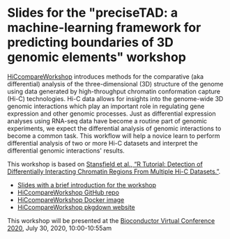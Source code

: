 # Slides for the "preciseTAD: a machine-learning framework for predicting boundaries of 3D genomic elements" workshop

[HiCcompareWorkshop](https://github.com/mdozmorov/HiCcompareWorkshop) introduces methods for the comparative (aka differential) analysis of the three-dimensional (3D) structure of the genome using data generated by high-throughput chromatin conformation capture (Hi-C) technologies. Hi-C data allows for insights into the genome-wide 3D genomic interactions which play an important role in regulating gene expression and other genomic processes. Just as differential expression analyses using RNA-seq data have become a routine part of genomic experiments, we expect the differential analysis of genomic interactions to become a common task. This workflow will help a novice learn to perform differential analysis of two or more Hi-C datasets and interpret the differential genomic interactions' results. 

This workshop is based on [Stansfield et al., “R Tutorial: Detection of Differentially Interacting Chromatin Regions From Multiple Hi-C Datasets.”](https://currentprotocols.onlinelibrary.wiley.com/doi/abs/10.1002/cpbi.76). 

- [Slides with a brief introduction for the workshop](https://mdozmorov.github.io/Talk_HiCcompare/index.html)
- [HiCcompareWorkshop GitHub repo](https://github.com/mdozmorov/HiCcompareWorkshop)
- [HiCcompareWorkshop Docker image](https://hub.docker.com/repository/docker/mdozmorov/hiccompareworkshop)
- [HiCcompareWorkshop pkgdown website](https://mdozmorov.github.io/HiCcompareWorkshop/)

This workshop will be presented at the [Bioconductor Virtual Conference 2020](https://bioc2020.bioconductor.org/), July 30, 2020, 10:00-10:55am
